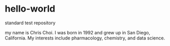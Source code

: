 # hello-world
standard test repository

my name is Chris Choi. I was born in 1992 and grew up in San Diego, California. My interests include pharmacology, chemistry, and data science.
